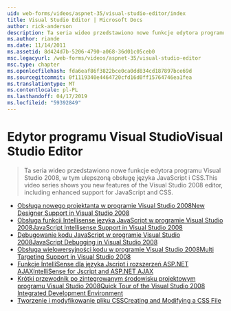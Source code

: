 ```yaml
---
uid: web-forms/videos/aspnet-35/visual-studio-editor/index
title: Visual Studio Editor | Microsoft Docs
author: rick-anderson
description: Ta seria wideo przedstawiono nowe funkcje edytora programu Visual Studio 2008, w tym ulepszoną obsługę języka JavaScript i CSS.
ms.author: riande
ms.date: 11/14/2011
ms.assetid: 8d424d7b-5206-4790-a068-36d01c05ceb0
msc.legacyurl: /web-forms/videos/aspnet-35/visual-studio-editor
msc.type: chapter
ms.openlocfilehash: fda6eaf86f3822bce0ca0dd834cd187897bce69d
ms.sourcegitcommit: 0f1119340e4464720cfd16d0ff15764746ea1fea
ms.translationtype: MT
ms.contentlocale: pl-PL
ms.lasthandoff: 04/17/2019
ms.locfileid: "59392849"
---
```

# <a name="visual-studio-editor"></a><span data-ttu-id="5d792-103">Edytor programu Visual Studio</span><span class="sxs-lookup"><span data-stu-id="5d792-103">Visual Studio Editor</span></span>

> <span data-ttu-id="5d792-104">Ta seria wideo przedstawiono nowe funkcje edytora programu Visual Studio 2008, w tym ulepszoną obsługę języka JavaScript i CSS.</span><span class="sxs-lookup"><span data-stu-id="5d792-104">This video series shows you new features of the Visual Studio 2008 editor, including enhanced support for JavaScript and CSS.</span></span>


- [<span data-ttu-id="5d792-105">Obsługa nowego projektanta w programie Visual Studio 2008</span><span class="sxs-lookup"><span data-stu-id="5d792-105">New Designer Support in Visual Studio 2008</span></span>](new-designer-support-in-visual-studio-2008.md)
- [<span data-ttu-id="5d792-106">Obsługa funkcji Intellisense języka JavaScript w programie Visual Studio 2008</span><span class="sxs-lookup"><span data-stu-id="5d792-106">JavaScript Intellisense Support in Visual Studio 2008</span></span>](javascript-intellisense-support-in-visual-studio-2008.md)
- [<span data-ttu-id="5d792-107">Debugowanie kodu JavaScript w programie Visual Studio 2008</span><span class="sxs-lookup"><span data-stu-id="5d792-107">JavaScript Debugging in Visual Studio 2008</span></span>](javascript-debugging-in-visual-studio-2008.md)
- [<span data-ttu-id="5d792-108">Obsługa wielowersyjności kodu w programie Visual Studio 2008</span><span class="sxs-lookup"><span data-stu-id="5d792-108">Multi Targeting Support in Visual Studio 2008</span></span>](multi-targeting-support-in-visual-studio-2008.md)
- [<span data-ttu-id="5d792-109">Funkcje IntelliSense dla języka Jscript i rozszerzeń ASP.NET AJAX</span><span class="sxs-lookup"><span data-stu-id="5d792-109">IntelliSense for Jscript and ASP.NET AJAX</span></span>](intellisense-for-jscript-and-aspnet-ajax.md)
- [<span data-ttu-id="5d792-110">Krótki przewodnik po zintegrowanym środowisku projektowym programu Visual Studio 2008</span><span class="sxs-lookup"><span data-stu-id="5d792-110">Quick Tour of the Visual Studio 2008 Integrated Development Environment</span></span>](quick-tour-of-the-visual-studio-2008-integrated-development-environment.md)
- [<span data-ttu-id="5d792-111">Tworzenie i modyfikowanie pliku CSS</span><span class="sxs-lookup"><span data-stu-id="5d792-111">Creating and Modifying a CSS File</span></span>](creating-and-modifying-a-css-file.md)
